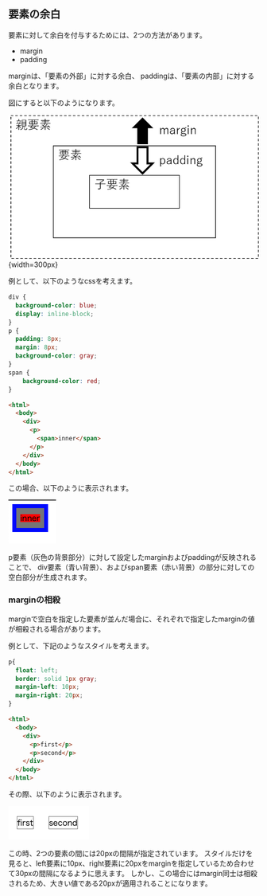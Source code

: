 ## 要素の余白

要素に対して余白を付与するためには、2つの方法があります。

- margin
- padding

marginは、「要素の外部」に対する余白、
paddingは、「要素の内部」に対する余白となります。

図にすると以下のようになります。

![marginとpadding](./shots/css/css2-6.png){width=300px}

例として、以下のようなcssを考えます。

```css
div {
  background-color: blue;
  display: inline-block;
}
p {
  padding: 8px;
  margin: 8px;
  background-color: gray;
}
span {
    background-color: red;
}
```

```html
<html>
  <body>
    <div>
      <p>
        <span>inner</span>
      </p>
    </div>
  </body>
</html>
```

この場合、以下のように表示されます。

![inner](./shots/css/css-2-1.png)

p要素（灰色の背景部分）に対して設定したmarginおよびpaddingが反映されることで、
div要素（青い背景）、およびspan要素（赤い背景）の部分に対しての空白部分が生成されます。

### marginの相殺

marginで空白を指定した要素が並んだ場合に、それぞれで指定したmarginの値が相殺される場合があります。

例として、下記のようなスタイルを考えます。

```css
p{
  float: left;
  border: solid 1px gray;
  margin-left: 10px;
  margin-right: 20px;
}
```

```html
<html>
  <body>
    <div>
      <p>first</p>
      <p>second</p>
    </div>
  </body>
</html>
```

その際、以下のように表示されます。

![相殺](./shots/css/css-2-2.png)

この時、2つの要素の間には20pxの間隔が指定されています。
スタイルだけを見ると、left要素に10px、right要素に20pxをmarginを指定しているため合わせて30pxの間隔になるように思えます。
しかし、この場合にはmargin同士は相殺されるため、大きい値である20pxが適用されることになります。
